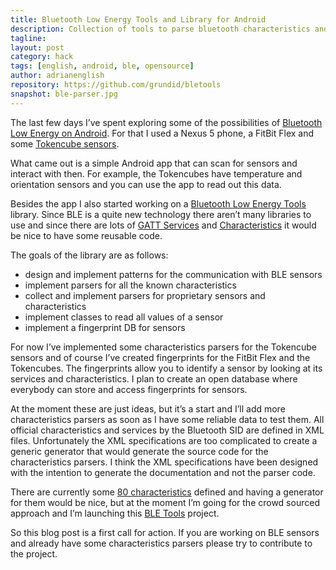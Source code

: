 ```yaml
---
title: Bluetooth Low Energy Tools and Library for Android
description: Collection of tools to parse bluetooth characteristics and to communicate with sensors.
tagline: 
layout: post
category: hack
tags: [english, android, ble, opensource]
author: adrianenglish
repository: https://github.com/grundid/bletools
snapshot: ble-parser.jpg
---
```


The last few days I’ve spent exploring some of the possibilities of [Bluetooth Low Energy on Android](http://developer.android.com/guide/topics/connectivity/bluetooth-le.html). 
For that I used a Nexus 5 phone, a FitBit Flex and some [Tokencube sensors](http://www.starnberger.at/tokencube/).

What came out is a simple Android app that can scan for sensors and interact with then. 
For example, the Tokencubes have temperature and orientation sensors and you can use the 
app to read out this data.

Besides the app I also started working on a [Bluetooth Low Energy Tools](https://github.com/grundid/bletools) 
library. Since BLE is a quite new technology there aren’t many libraries to use and since there are lots of 
[GATT Services](https://developer.bluetooth.org/gatt/services/Pages/ServicesHome.aspx) 
and [Characteristics](https://developer.bluetooth.org/gatt/characteristics/Pages/CharacteristicsHome.aspx) 
it would be nice to have some reusable code.

The goals of the library are as follows:
*	design and implement patterns for the communication with BLE sensors
*	implement parsers for all the known characteristics
*	collect and implement parsers for proprietary sensors and characteristics
*	implement classes to read all values of a sensor
*	implement a fingerprint DB for sensors

For now I’ve implemented some characteristics parsers for the Tokencube sensors and of course 
I’ve created fingerprints for the FitBit Flex and the Tokencubes. The fingerprints allow you to identify a sensor
by looking at its services and characteristics. I plan to create an open database where everybody can 
store and access fingerprints for sensors.

At the moment these are just ideas, but it’s a start and I’ll add more characteristics parsers 
as soon as I have some reliable data to test them.
All official characteristics and services by the Bluetooth SID are defined in XML files. 
Unfortunately the XML specifications are too complicated to create a generic generator that would 
generate the source code for the characteristics parsers. I think the XML specifications 
have been designed with the intention to generate the documentation and not the parser code.

There are currently some [80 characteristics](https://developer.bluetooth.org/gatt/characteristics/Pages/CharacteristicsHome.aspx) 
defined and having a generator for them would 
be nice, but at the moment I’m going for the crowd sourced approach and I’m launching 
this [BLE Tools](https://github.com/grundid/bletools) project.

So this blog post is a first call for action. If you are working on BLE sensors and already 
have some characteristics parsers please try to contribute to the project.
